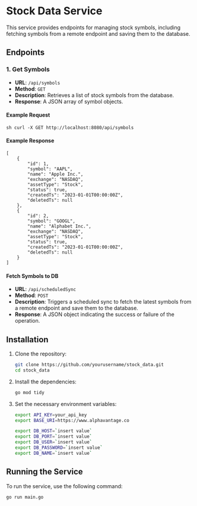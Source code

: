 # Stock Data Service

This service provides endpoints for managing stock symbols, including fetching symbols from a remote endpoint and saving them to the database.

## Endpoints

### 1. Get Symbols

- **URL**: `/api/symbols`
- **Method**: `GET`
- **Description**: Retrieves a list of stock symbols from the database.
- **Response**: A JSON array of symbol objects.

#### Example Request
```
sh curl -X GET http://localhost:8080/api/symbols
```

#### Example Response
```
[
    {
        "id": 1,
        "symbol": "AAPL",
        "name": "Apple Inc.",
        "exchange": "NASDAQ",
        "assetType": "Stock",
        "status": true,
        "createdTs": "2023-01-01T00:00:00Z",
        "deletedTs": null
    },
    {
        "id": 2,
        "symbol": "GOOGL",
        "name": "Alphabet Inc.",
        "exchange": "NASDAQ",
        "assetType": "Stock",
        "status": true,
        "createdTs": "2023-01-01T00:00:00Z",
        "deletedTs": null
    }
]
```


#### Fetch Symbols to DB
- **URL**: `/api/scheduledSync`
- **Method**: `POST`
- **Description**: Triggers a scheduled sync to fetch the latest symbols from a remote endpoint and save them to the database.
- **Response**: A JSON object indicating the success or failure of the operation.


## Installation

1. Clone the repository:
    ```sh
    git clone https://github.com/yourusername/stock_data.git
    cd stock_data
    ```

2. Install the dependencies:
    ```sh
    go mod tidy
    ```

3. Set the necessary environment variables:
    ```sh
    export API_KEY=your_api_key
    export BASE_URI=https://www.alphavantage.co

    export DB_HOST=`insert value`
    export DB_PORT=`insert value`
    export DB_USER=`insert value`
    export DB_PASSWORD=`insert value`
    export DB_NAME=`insert value`
    ```

## Running the Service

To run the service, use the following command:

```sh
go run main.go